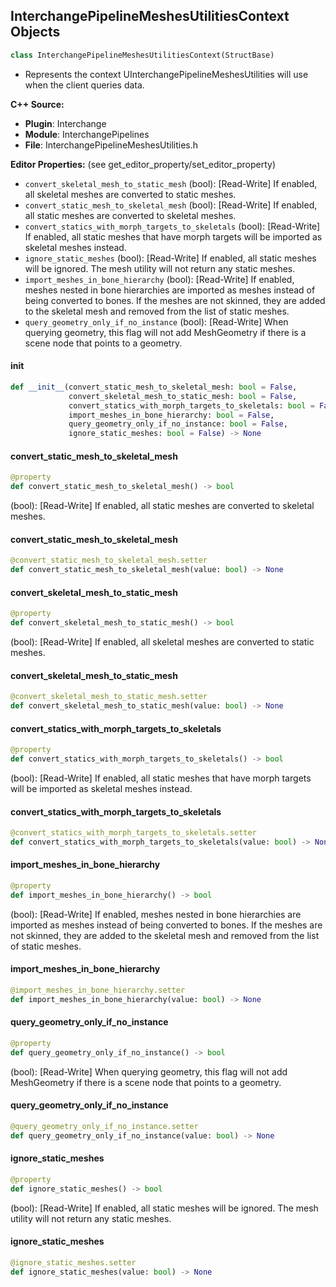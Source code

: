 ## InterchangePipelineMeshesUtilitiesContext Objects

```python
class InterchangePipelineMeshesUtilitiesContext(StructBase)
```

* Represents the context UInterchangePipelineMeshesUtilities will use when the client queries data.

**C++ Source:**

- **Plugin**: Interchange
- **Module**: InterchangePipelines
- **File**: InterchangePipelineMeshesUtilities.h

**Editor Properties:** (see get_editor_property/set_editor_property)

- ``convert_skeletal_mesh_to_static_mesh`` (bool):  [Read-Write] If enabled, all skeletal meshes are converted to static meshes.
- ``convert_static_mesh_to_skeletal_mesh`` (bool):  [Read-Write] If enabled, all static meshes are converted to skeletal meshes.
- ``convert_statics_with_morph_targets_to_skeletals`` (bool):  [Read-Write] If enabled, all static meshes that have morph targets will be imported as skeletal meshes instead.
- ``ignore_static_meshes`` (bool):  [Read-Write] If enabled, all static meshes will be ignored. The mesh utility will not return any static meshes.
- ``import_meshes_in_bone_hierarchy`` (bool):  [Read-Write] If enabled, meshes nested in bone hierarchies are imported as meshes instead of being converted to bones. If the meshes are not skinned, they are
  added to the skeletal mesh and removed from the list of static meshes.
- ``query_geometry_only_if_no_instance`` (bool):  [Read-Write] When querying geometry, this flag will not add MeshGeometry if there is a scene node that points to a geometry.

<a id="unreal.InterchangePipelineMeshesUtilitiesContext.__init__"></a>

#### __init__

```python
def __init__(convert_static_mesh_to_skeletal_mesh: bool = False,
             convert_skeletal_mesh_to_static_mesh: bool = False,
             convert_statics_with_morph_targets_to_skeletals: bool = False,
             import_meshes_in_bone_hierarchy: bool = False,
             query_geometry_only_if_no_instance: bool = False,
             ignore_static_meshes: bool = False) -> None
```

<a id="unreal.InterchangePipelineMeshesUtilitiesContext.convert_static_mesh_to_skeletal_mesh"></a>

#### convert_static_mesh_to_skeletal_mesh

```python
@property
def convert_static_mesh_to_skeletal_mesh() -> bool
```

(bool):  [Read-Write] If enabled, all static meshes are converted to skeletal meshes.

<a id="unreal.InterchangePipelineMeshesUtilitiesContext.convert_static_mesh_to_skeletal_mesh"></a>

#### convert_static_mesh_to_skeletal_mesh

```python
@convert_static_mesh_to_skeletal_mesh.setter
def convert_static_mesh_to_skeletal_mesh(value: bool) -> None
```

<a id="unreal.InterchangePipelineMeshesUtilitiesContext.convert_skeletal_mesh_to_static_mesh"></a>

#### convert_skeletal_mesh_to_static_mesh

```python
@property
def convert_skeletal_mesh_to_static_mesh() -> bool
```

(bool):  [Read-Write] If enabled, all skeletal meshes are converted to static meshes.

<a id="unreal.InterchangePipelineMeshesUtilitiesContext.convert_skeletal_mesh_to_static_mesh"></a>

#### convert_skeletal_mesh_to_static_mesh

```python
@convert_skeletal_mesh_to_static_mesh.setter
def convert_skeletal_mesh_to_static_mesh(value: bool) -> None
```

<a id="unreal.InterchangePipelineMeshesUtilitiesContext.convert_statics_with_morph_targets_to_skeletals"></a>

#### convert_statics_with_morph_targets_to_skeletals

```python
@property
def convert_statics_with_morph_targets_to_skeletals() -> bool
```

(bool):  [Read-Write] If enabled, all static meshes that have morph targets will be imported as skeletal meshes instead.

<a id="unreal.InterchangePipelineMeshesUtilitiesContext.convert_statics_with_morph_targets_to_skeletals"></a>

#### convert_statics_with_morph_targets_to_skeletals

```python
@convert_statics_with_morph_targets_to_skeletals.setter
def convert_statics_with_morph_targets_to_skeletals(value: bool) -> None
```

<a id="unreal.InterchangePipelineMeshesUtilitiesContext.import_meshes_in_bone_hierarchy"></a>

#### import_meshes_in_bone_hierarchy

```python
@property
def import_meshes_in_bone_hierarchy() -> bool
```

(bool):  [Read-Write] If enabled, meshes nested in bone hierarchies are imported as meshes instead of being converted to bones. If the meshes are not skinned, they are
added to the skeletal mesh and removed from the list of static meshes.

<a id="unreal.InterchangePipelineMeshesUtilitiesContext.import_meshes_in_bone_hierarchy"></a>

#### import_meshes_in_bone_hierarchy

```python
@import_meshes_in_bone_hierarchy.setter
def import_meshes_in_bone_hierarchy(value: bool) -> None
```

<a id="unreal.InterchangePipelineMeshesUtilitiesContext.query_geometry_only_if_no_instance"></a>

#### query_geometry_only_if_no_instance

```python
@property
def query_geometry_only_if_no_instance() -> bool
```

(bool):  [Read-Write] When querying geometry, this flag will not add MeshGeometry if there is a scene node that points to a geometry.

<a id="unreal.InterchangePipelineMeshesUtilitiesContext.query_geometry_only_if_no_instance"></a>

#### query_geometry_only_if_no_instance

```python
@query_geometry_only_if_no_instance.setter
def query_geometry_only_if_no_instance(value: bool) -> None
```

<a id="unreal.InterchangePipelineMeshesUtilitiesContext.ignore_static_meshes"></a>

#### ignore_static_meshes

```python
@property
def ignore_static_meshes() -> bool
```

(bool):  [Read-Write] If enabled, all static meshes will be ignored. The mesh utility will not return any static meshes.

<a id="unreal.InterchangePipelineMeshesUtilitiesContext.ignore_static_meshes"></a>

#### ignore_static_meshes

```python
@ignore_static_meshes.setter
def ignore_static_meshes(value: bool) -> None
```

<a id="unreal.IntMargin"></a>